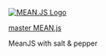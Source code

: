 [![MEAN.JS Logo](http://meanjs.org/img/logo-small.png)](http://meanjs.org/)

[master MEAN.js](https://github.com/meanjs/mean)

MeanJS with salt & pepper

